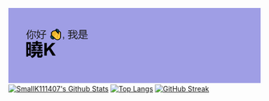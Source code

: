 [![HeaderImage](./header.png)]([https://](https://github.com/SmallK111407))
[![SmallK111407's Github Stats](https://github-readme-stats.vercel.app/api?username=SmallK111407&show_icons=true)](https://github.com/SmallK111407)
[![Top Langs](https://github-readme-stats.vercel.app/api/top-langs/?username=SmallK111407&hide=less)](https://github.com/SmallK111407)
[![GitHub Streak](https://github-readme-streak-stats.herokuapp.com/?user=SmallK111407)](https://git.io/streak-stats)
